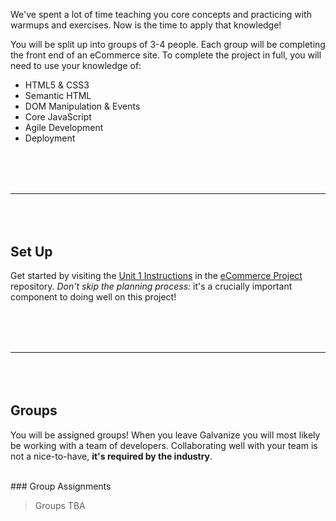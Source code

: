 We've spent a lot of time teaching you core concepts and practicing with warmups and exercises. Now is the time to apply that knowledge!

You will be split up into groups of 3-4 people. Each group will be completing the front end of an eCommerce site. To complete the project in full, you will need to use your knowledge of:

* HTML5 & CSS3
* Semantic HTML
* DOM Manipulation & Events
* Core JavaScript
* Agile Development
* Deployment

<hr style="margin: 5rem 0;"/>

## Set Up

Get started by visiting the [Unit 1 Instructions](https://github.com/gSchool/ecommerce-project/blob/master/instructions/unit-1.md) in the [eCommerce Project](https://github.com/gSchool/ecommerce-project) repository. _Don't skip the planning process:_ it's a crucially important component to doing well on this project!

<hr style="margin: 5rem 0;"/>

## Groups

You will be assigned groups! When you leave Galvanize you will most likely be working with a team of developers. Collaborating well with your team is not a nice-to-have, **it's required by the industry**.

<br/>
### Group Assignments

> Groups TBA
